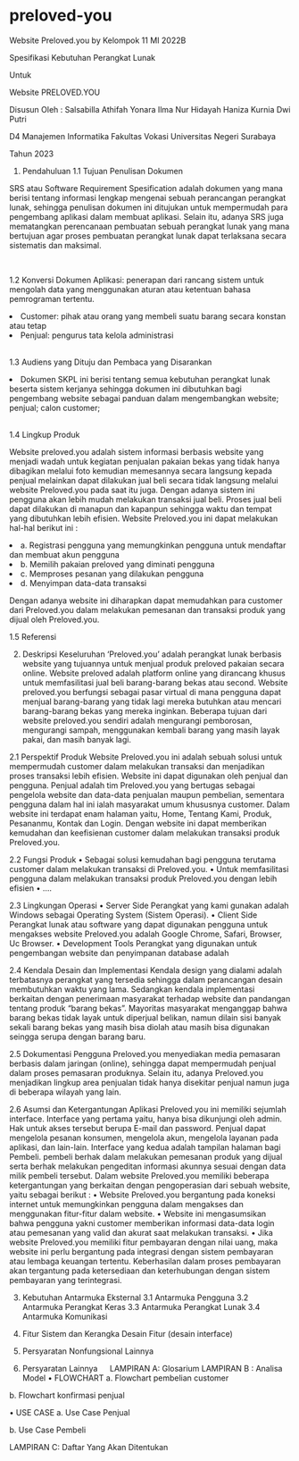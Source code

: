 # preloved-you
Website Preloved.you by Kelompok 11 MI 2022B

Spesifikasi Kebutuhan Perangkat Lunak

Untuk

Website PRELOVED.YOU

Disusun Oleh :
Salsabilla Athifah Yonara
Ilma Nur Hidayah
Haniza Kurnia Dwi Putri

D4 Manajemen Informatika
Fakultas Vokasi
Universitas Negeri Surabaya

Tahun 2023
 
1.	Pendahuluan
1.1	Tujuan Penulisan Dokumen
<p>SRS atau Software Requirement Spesification adalah dokumen yang mana berisi tentang informasi lengkap mengenai sebuah perancangan perangkat lunak, sehingga penulisan dokumen ini ditujukan untuk mempermudah para pengembang aplikasi dalam membuat aplikasi. Selain itu, adanya SRS juga mematangkan perencanaan pembuatan sebuah perangkat lunak yang mana bertujuan agar proses pembuatan perangkat lunak dapat terlaksana secara sistematis dan maksimal.</p><br>

1.2	Konversi Dokumen
Aplikasi: penerapan dari rancang sistem untuk mengolah data yang menggunakan aturan atau ketentuan bahasa pemrograman tertentu. 
<li>Customer: pihak atau orang yang membeli suatu barang secara konstan atau tetap</li>
<li>Penjual: pengurus tata kelola administrasi </li><br>

1.3	Audiens yang Dituju dan Pembaca yang Disarankan
<li>Dokumen SKPL ini berisi tentang semua kebutuhan perangkat lunak beserta sistem kerjanya sehingga dokumen ini dibutuhkan bagi pengembang website sebagai panduan dalam mengembangkan website; penjual; calon customer;</li><br>

1.4	Lingkup Produk
<p>Website preloved.you adalah sistem informasi berbasis website yang menjadi wadah untuk kegiatan penjualan pakaian bekas yang tidak hanya dibagikan melalui foto kemudian memesannya secara langsung kepada penjual melainkan dapat dilakukan jual beli secara tidak langsung melalui website Preloved.you pada saat itu juga. Dengan adanya sistem ini pengguna akan lebih mudah melakukan transaksi jual beli. Proses jual beli dapat dilakukan di manapun dan kapanpun sehingga waktu dan tempat yang dibutuhkan lebih efisien. Website Preloved.you ini dapat melakukan hal-hal berikut ini :</p>
<li>a.	Registrasi pengguna yang memungkinkan pengguna untuk mendaftar dan membuat akun pengguna</li>
<li>b.	Memilih pakaian preloved yang diminati pengguna</li>
<li>c.	Memproses pesanan yang dilakukan pengguna</li>
<li>d.	Menyimpan data-data transaksi</li>
<p>Dengan adanya website ini diharapkan dapat memudahkan para customer dari Preloved.you dalam melakukan pemesanan dan transaksi produk yang dijual oleh Preloved.you.<p>

1.5	Referensi

2.	Deskripsi Keseluruhan
‘Preloved.you’ adalah perangkat lunak berbasis website yang tujuannya untuk menjual produk preloved pakaian secara online. Website preloved adalah platform online yang dirancang khusus untuk memfasilitasi jual beli barang-barang bekas atau second. Website preloved.you berfungsi sebagai pasar virtual di mana pengguna dapat menjual barang-barang yang tidak lagi mereka butuhkan atau mencari barang-barang bekas yang mereka inginkan. Beberapa tujuan dari website preloved.you sendiri adalah mengurangi pemborosan, mengurangi sampah, menggunakan kembali barang yang masih layak pakai, dan masih banyak lagi.

2.1	Perspektif Produk
Website Preloved.you ini adalah sebuah solusi untuk mempermudah customer dalam melakukan transaksi dan menjadikan proses transaksi lebih efisien. Website ini dapat digunakan oleh penjual dan pengguna. Penjual adalah tim Preloved.you yang bertugas sebagai pengelola website dan data-data penjualan maupun pembelian, sementara pengguna dalam hal ini ialah masyarakat umum khususnya customer. Dalam website ini terdapat enam halaman yaitu, Home, Tentang Kami, Produk, Pesananmu, Kontak dan Login. Dengan website ini dapat memberikan kemudahan dan keefisienan customer dalam melakukan transaksi produk Preloved.you.

2.2	Fungsi Produk
•	Sebagai solusi kemudahan bagi pengguna terutama customer dalam melakukan transaksi di Preloved.you.
•	Untuk memfasilitasi pengguna dalam melakukan transaksi produk Preloved.you dengan lebih efisien
•	….

2.3	Lingkungan Operasi
•	Server Side
Perangkat yang kami gunakan adalah Windows sebagai Operating System (Sistem Operasi).
•	Client Side
Perangkat lunak atau software yang dapat digunakan pengguna untuk mengakses website Preloved.you adalah Google Chrome, Safari, Browser, Uc Browser.
•	Development Tools
Perangkat yang digunakan untuk pengembangan website dan penyimpanan database adalah

2.4	Kendala Desain dan Implementasi
Kendala design yang dialami adalah terbatasnya perangkat yang tersedia sehingga dalam perancangan desain membutuhkan waktu yang lama. Sedangkan kendala implementasi berkaitan dengan penerimaan masyarakat terhadap website dan pandangan tentang produk “barang bekas”. Mayoritas masyarakat menganggap bahwa barang bekas tidak layak untuk diperjual belikan, namun dilain sisi banyak sekali barang bekas yang masih bisa diolah atau masih bisa digunakan seingga serupa dengan barang baru.  

2.5	Dokumentasi Pengguna
Preloved.you menyediakan media pemasaran berbasis dalam jaringan (online), sehingga dapat mempermudah penjual dalam proses pemasaran produknya. Selain itu, adanya Preloved.you menjadikan lingkup area penjualan tidak hanya disekitar penjual namun juga di beberapa wilayah yang lain. 

2.6	Asumsi dan Ketergantungan
Aplikasi Preloved.you  ini memiliki sejumlah interface. Interface yang pertama yaitu, hanya bisa dikunjungi oleh admin. Hak untuk akses tersebut berupa E-mail dan password. Penjual dapat mengelola pesanan konsumen, mengelola akun, mengelola layanan pada aplikasi, dan lain-lain. Interface yang kedua adalah tampilan halaman bagi Pembeli. pembeli berhak dalam melakukan pemesanan produk yang dijual serta berhak melakukan pengeditan informasi akunnya sesuai dengan data milik pembeli tersebut. Dalam website Preloved.you memiliki beberapa ketergantungan yang berkaitan dengan pengoperasian dari sebuah website, yaitu sebagai berikut :
•	Website Preloved.you bergantung pada koneksi internet untuk memungkinkan pengguna dalam mengakses dan menggunakan fitur-fitur dalam website.
•	Website ini mengasumsikan bahwa pengguna yakni customer memberikan informasi data-data login atau pemesanan yang valid dan akurat saat melakukan transaksi.
•	Jika website Preloved.you memiliki fitur pembayaran dengan nilai uang, maka website ini perlu bergantung pada integrasi dengan sistem pembayaran atau lembaga keuangan tertentu. Keberhasilan dalam proses pembayaran akan tergantung pada ketersediaan dan keterhubungan dengan sistem pembayaran yang terintegrasi.

3.	Kebutuhan Antarmuka Eksternal
3.1	Antarmuka Pengguna
3.2	Antarmuka Perangkat Keras
3.3	Antarmuka Perangkat Lunak
3.4	Antarmuka Komunikasi

4.	Fitur Sistem dan Kerangka Desain Fitur (desain interface)
5.	Persyaratan Nonfungsional Lainnya
6.	Persyaratan Lainnya
 
LAMPIRAN A: Glosarium
LAMPIRAN B : Analisa Model 
•	FLOWCHART
a.	Flowchart pembelian customer
 
b.	Flowchart konfirmasi penjual
 
•	USE CASE
a.	Use Case Penjual
 
b.	Use Case Pembeli
 
LAMPIRAN C: Daftar Yang Akan Ditentukan

